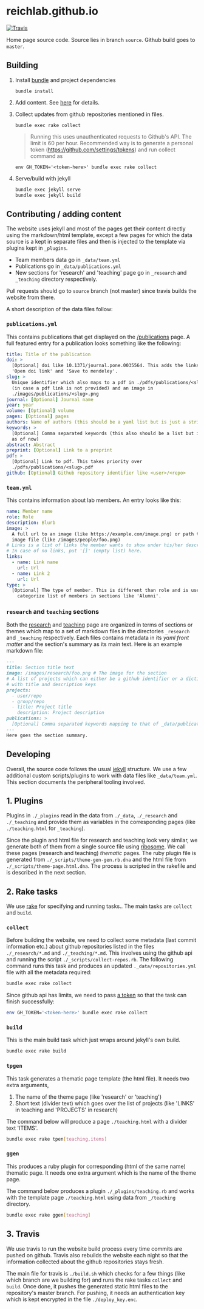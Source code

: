 # reichlab.github.io

[![Travis](https://img.shields.io/travis/reichlab/reichlab.github.io.svg?style=flat-square)](https://travis-ci.org/reichlab/reichlab.github.io)


Home page source code. Source lies in branch `source`. Github build goes to
`master`.

## Building

1. Install [bundle](https://bundler.io/) and project dependencies

    `bundle install`

2. Add content. See [here](#contributing--adding-content) for details.

3. Collect updates from github repositories mentioned in files.

    `bundle exec rake collect`
    
    > Running this uses unauthenticated requests to Github's API. The limit is
    > 60 per hour. Recommended way is to generate a personal token
    > (https://github.com/settings/tokens) and run collect command as

    `env GH_TOKEN='<token-here>' bundle exec rake collect`

4. Serve/build with jekyll

    ```sh
    bundle exec jekyll serve
    bundle exec jekyll build
    ```

## Contributing / adding content

The website uses jekyll and most of the pages get their content directly using
the markdown/html template, except a few pages for which the data source is a
kept in separate files and then is injected to the template via plugins kept in
`_plugins`.

- Team members data go in `_data/team.yml`
- Publications go in `_data/publications.yml`
- New sections for 'research' and 'teaching' page go in `_research` and
  `_teaching` directory respectively.

Pull requests should go to `source` branch (not master) since travis builds the
website from there.

A short description of the data files follow:

### `publications.yml`

This contains publications that get displayed on the
[/publications](http://reichlab.io/publications) page. A full featured entry for
a publication looks something like the following:

```yaml
title: Title of the publication
doi: >
  [Optional] doi like 10.1371/journal.pone.0035564. This adds the links for
  'Open doi link' and 'Save to mendeley'.
slug: >
  Unique identifier which also maps to a pdf in ./pdfs/publications/<slug>.pdf
  (in case a pdf link is not provided) and an image in
  ./images/publications/<slug>.png
journal: [Optional] Journal name
year: year
volume: [Optional] volume
pages: [Optional] pages
authors: Name of authors (this should be a yaml list but is just a string right now)
keywords: >
  [Optional] Comma separated keywords (this also should be a list but is string
  as of now)
abstract: Abstract
preprint: [Optional] Link to a preprint
pdf: >
  [Optional] Link to pdf. This takes priority over
  ./pdfs/publications/<slug>.pdf
github: [Optional] Github repository identifier like <user>/<repo>
```

### `team.yml`

This contains information about lab members. An entry looks like this:

```yaml
name: Member name
role: Role
description: Blurb
image: >
  A full url to an image (like https://example.com/image.png) or path to local
  image file (like /images/people/foo.png)
# Links is a list of links the member wants to show under his/her description
# In case of no links, put '[]' (empty list) here.
links:
  - name: Link name
    url: Url
  - name: Link 2
    url: Url
type: >
  [Optional] The type of member. This is different than role and is used to
    categorize list of members in sections like 'Alumni'.
```

### `research` and `teaching` sections

Both the [research](http://reichlab.io/research) and
[teaching](http://reichlab.io/teaching) page are organized in terms of sections
or themes which map to a set of markdown files in the directories `_research`
and `_teaching` respectively. Each files contains metadata in its _yaml front
matter_ and the section's summary as its main text. Here is an example markdown
file:

```md
---
title: Section title text
image: /images/research/foo.png # The image for the section
# A list of projects which can either be a github identifier or a dictionary
# with title and description keys
projects:
  - user/repo
  - group/repo
  - title: Project title
    description: Project description
publications: >
  [Optional] Comma separated keywords mapping to that of _data/publications.yml
---
Here goes the section summary.
```

## Developing

Overall, the source code follows the usual [jekyll](http://jekyllrb.com/)
structure. We use a few additional custom scripts/plugins to work with data
files like `_data/team.yml`. This section documents the peripheral tooling
involved.

## 1. Plugins

Plugins in `./_plugins` read in the data from `./_data`, `./_research` and
`./_teaching` and provide them as variables in the corresponding pages (like
`./teaching.html` for `_teaching`).

Since the plugin and html file for research and teaching look very similar, we
generate both of them from a single source file using
[ribosome](https://github.com/sustrik/ribosome). We call these pages (research
and teaching) _thematic_ pages. The ruby plugin file is generated from
`./_scripts/theme-gen-gen.rb.dna` and the html file from
`./_scripts/theme-page.html.dna`. The process is scripted in the rakefile and is
described in the next section.

## 2. Rake tasks

We use [rake](https://github.com/ruby/rake) for specifying and running tasks..
The main tasks are `collect` and `build`.

### `collect`
Before building the website, we need to collect some metadata (last commit
information etc.) about github repositories listed in the files
`./_research/*.md` and `./_teaching/*.md`. This involves using the github api
and running the script `./_scripts/collect-repos.rb`. The following command runs
this task and produces an updated `._data/repositories.yml` file with all the
metadata required:

```sh
bundle exec rake collect
```

Since github api has limits, we need to pass [a
token](https://github.com/settings/tokens) so that the task can finish
successfully:

```sh
env GH_TOKEN='<token-here>' bundle exec rake collect
```

### `build`
This is the main build task which just wraps around jekyll's own build.

```sh
bundle exec rake build
```

### `tpgen`

This task generates a thematic page template (the html file). It needs two extra
arguments,

1. The name of the theme page (like 'research' or 'teaching')
2. Short text (divider text) which goes over the list of projects (like 'LINKS'
   in teaching and 'PROJECTS' in research)

The command below will produce a page `./teaching.html` with a divider text
'ITEMS'.

```sh
bundle exec rake tpen[teaching,items]
```

### `ggen`

This produces a ruby plugin for corresponding (html of the same name) thematic
page. It needs one extra argument which is the name of the theme page.

The command below produces a plugin `./_plugins/teaching.rb` and works with the
template page `./teaching.html` using data from `_/teaching` directory.

```sh
bundle exec rake ggen[teaching]
```

## 3. Travis

We use travis to run the website build process every time commits are pushed on
github. Travis also rebuilds the website each night so that the information
collected about the github repositories stays fresh.

The main file for travis is `./build.sh` which checks for a few things (like
which branch are we building for) and runs the rake tasks `collect` and `build`.
Once done, it pushes the generated static html files to the repository's master
branch. For pushing, it needs an authentication key which is kept encrypted in
the file `./deploy_key.enc`.
